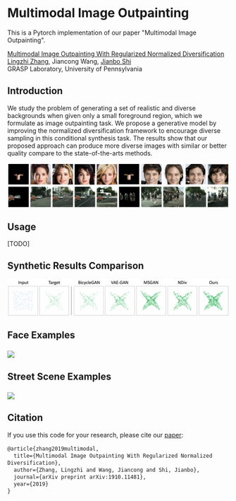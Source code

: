 # Multimodal Image Outpainting
This is a Pytorch implementation of our paper "Multimodal Image Outpainting". 

[Multimodal Image Outpainting With Regularized Normalized Diversification](https://arxiv.org/abs/1910.11481) <br />
[Lingzhi Zhang](https://owenzlz.github.io/), Jiancong Wang, [Jianbo Shi](https://www.cis.upenn.edu/~jshi/)  <br />
GRASP Laboratory, University of Pennsylvania

## Introduction

We study the problem of generating a set of realistic and diverse backgrounds when given only a small foreground region, which we formulate as image outpainting task. We propose a generative model by improving the normalized diversification framework to encourage diverse sampling in this conditional synthesis task. The results show that our proposed approach can produce more diverse images with similar or better quality compare to the state-of-the-arts methods.

<img src='demo_imgs/demo.png' align="middle" width=720>

## Usage

[TODO]


## Synthetic Results Comparison

<img src='demo_imgs/synthetic_results.png' align="middle" width=720>

## Face Examples

<img src='demo_imgs/sampled_face.png' align="middle" width=720>

## Street Scene Examples

<img src='demo_imgs/sampled_city.png' align="middle" width=720>



## Citation
If you use this code for your research, please cite our [paper](https://arxiv.org/abs/1910.11481):

```
@article{zhang2019multimodal,
  title={Multimodal Image Outpainting With Regularized Normalized Diversification},
  author={Zhang, Lingzhi and Wang, Jiancong and Shi, Jianbo},
  journal={arXiv preprint arXiv:1910.11481},
  year={2019}
}
```
